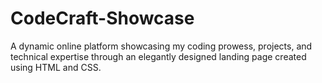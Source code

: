 # CodeCraft-Showcase
A dynamic online platform showcasing my coding prowess, projects, and technical expertise through an elegantly designed landing page created using HTML and CSS.
